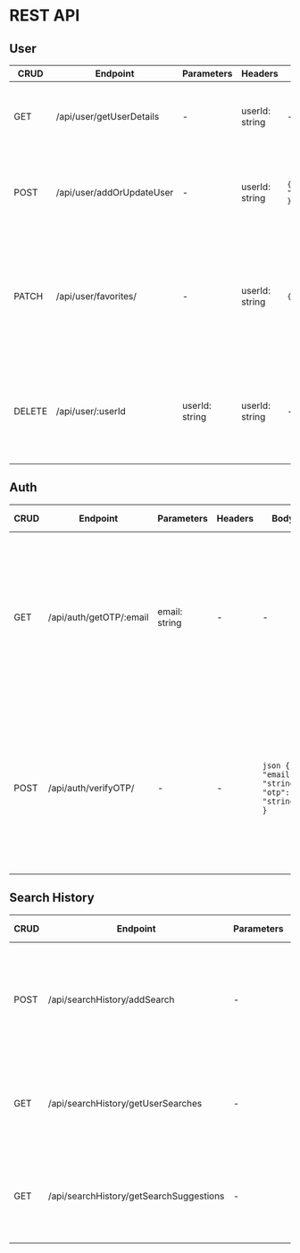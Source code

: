 # REST API

## User

| CRUD   | Endpoint                   | Parameters | Headers        | Body                                                | Description                                | Response                                                                                         | Possible Errors                                  |
|--------|----------------------------|------------|----------------|-----------------------------------------------------|--------------------------------------------|-------------------------------------------------------------------------------------------------|-------------------------------------------------|
| GET    | /api/user/getUserDetails    | -          | userId: string | -                                                   | Returns user details by ID                  | ```json { "title": "Success", "message": "User details fetched successfully.", "data": { "id": "string", "first_name": "string", "last_name": "string", "phone": "string", "address": "string", "profilePicture": "string", "role": "string", "authMethod": "string", "location": { "latitude": number, "longitude": number }, "loved_Hotels": {}, "created_at": "date" } }``` | 400 - Missing userId<br>404 - User not found<br>500 - Server error |
| POST   | /api/user/addOrUpdateUser   | -          | userId: string | <pre>{ "first_name": "string", "last_name": "string", "phone"?: "string", "address"?: "string", "profile_picture"?: "string" }</pre> | Creates a new user or updates existing user by ID | <pre>1. { "message": "User added successfully", "userId": "newUserId" }<br>2. { "message": "User updated successfully" }</pre> | 400 - Missing required fields<br>400 - Error adding/updating user<br>500 - Server error |
| PATCH  | /api/user/favorites/        | -          | userId: string | <pre>{ "hotelId": "string", "action": "add" or "remove" }</pre> | Updates user's favorite hotels list (add or remove) | <pre>{ "title": "Success", "message": "Loved hotels updated successfully.", "hotelId": "string", "action": "add" or "remove", "updatedList": ["string"], "userId": "string" }</pre> | 400 - Missing hotelId or action<br>400 - Illegal action (not "add" or "remove")<br>404 - User or hotel not found<br>400/500 - Server or database error |
| DELETE | /api/user/:userId           | userId: string | userId: string | -                                                   | Deletes user by ID                          | ```json { "title": "Success", "message": "User deleted successfully." }```                         | 400 - Missing userId<br>404 - User not found<br>430 - Unauthorized to delete user<br>500 - Server error |

## Auth

| CRUD   | Endpoint                   | Parameters    | Headers | Body                                          | Description                   | Response                                                                                         | Possible Errors                                               |
|--------|----------------------------|---------------|---------|-----------------------------------------------|-------------------------------|-------------------------------------------------------------------------------------------------|--------------------------------------------------------------|
| GET    | /api/auth/getOTP/:email     | email: string | -       | -                                             | Sends an OTP code to the provided email | ```json { "title": "OTP Sent", "message": "A one-time password has been sent to your email address." }``` | 400 - Missing email address<br>500 - Failed to save OTP to DB<br>500 - Failed to send OTP email<br>500 - Server error |
| POST   | /api/auth/verifyOTP/        | -             | -       | ```json { "email": "string", "otp": "string" }``` | Verifies the sent OTP code      | ```json { "title": "OTP Verified", "message": "Verification successful. You may continue." }```  | 400 - Missing parameters<br>404 - OTP not found<br>401 - Invalid OTP<br>410 - OTP expired<br>500 - Failed to delete OTP<br>500 - Server error |

## Search History

| CRUD   | Endpoint                      | Parameters | Headers  | Body                          | Description                                  | Response                                                                                     | Possible Errors                                  |
|--------|-------------------------------|------------|----------|-------------------------------|----------------------------------------------|-----------------------------------------------------------------------------------------------|-------------------------------------------------|
| POST   | /api/searchHistory/addSearch   | -          | userId   | ```json { "query": "string" }``` | Adds a new search for the user (if not already exists) | ```json { "title": "Success", "message": "Search saved successfully." }```                   | 400 - Missing required fields<br>409 - Search already exists<br>500 - Server error |
| GET    | /api/searchHistory/getUserSearches | -      | userId   | -                             | Returns all user searches ordered by time descending | ```json { "title": "Success", "message": "User searches fetched successfully.", "data": ["query1", "query2", "..."] }``` | 400 - Missing userId<br>404 - No searches found<br>500 - Server error |
| GET    | /api/searchHistory/getSearchSuggestions | - | -        | ```json { "query": "string" }``` | Searches for suggestions based on partial text | ```json { "title": "Success", "message": "User searches fetched successfully.", "data": ["suggestion1", "suggestion2", "..."] }``` | 400 - Missing query field<br>404 - No suggestions found<br>500 - Server error |
